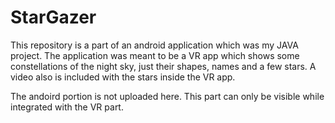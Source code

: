 # StarGazer

This repository is a part of an android application which was my JAVA project. The application was  meant to be a VR app which shows some constellations of the night sky, just their shapes, names and a few stars. A video also is included with the stars inside the VR app. 

The andoird portion is not uploaded here. This part can only be visible while integrated with the VR part.
